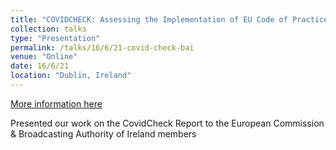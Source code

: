 ```yaml
---
title: "COVIDCHECK: Assessing the Implementation of EU Code of Practice on Disinformation in Relation to COVID-19"
collection: talks
type: "Presentation"
permalink: /talks/16/6/21-covid-check-bai
venue: "Online"
date: 16/6/21
location: "Dublin, Ireland"
---
```


[More information here](https://www.bai.ie/en/new-report-recommends-development-of-robust-procedures-for-reporting-and-monitoring-online-disinformation/)

Presented our work on the CovidCheck Report to the European Commission &amp; Broadcasting Authority of Ireland members
